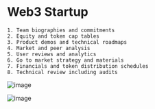 # Web3 Startup

	1. Team biographies and commitments
	2. Equity and token cap tables
	3. Product demos and technical roadmaps
	4. Market and peer analysis
	5. User reviews and analytics
	6. Go to market strategy and materials
	7. Financials and token distribution schedules
	8. Technical review including audits


![image](https://user-images.githubusercontent.com/7644450/165024788-8afa8b1f-f101-4245-8744-51fd92f8376a.png)


![image](https://user-images.githubusercontent.com/7644450/165024816-0d362d32-c8ef-4508-9595-c83aa2c76484.png)
